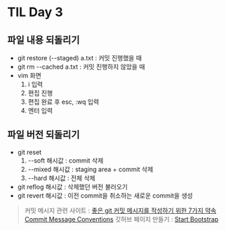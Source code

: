 # TIL Day 3
## 파일 내용 되돌리기
- git restore (--staged) a.txt : 커밋 진행했을 때
- git rm --cached a.txt : 커밋 진행하지 않았을 때
- vim 화면
    1. i 입력
    2. 편집 진행
    3. 편집 완료 후 esc, :wq 입력
    4. 엔터 입력

## 파일 버전 되돌리기
- git reset
    1. --soft 해시값 : commit 삭제
    2. --mixed 해시값 : staging area + commit 삭제
    3. --hard 해시값 : 전체 삭제
- git reflog 해시값 : 삭제했던 버전 불러오기
- git revert 해시값 : 이전 commit을 취소하는 새로운 commit을 생성

> 커밋 메시지 관련 사이트 : [좋은 git 커밋 메시지를 작성하기 위한 7가지 약속](https://meetup.toast.com/posts/106) [Commit Message Conventions](https://gist.github.com/stephenparish/9941e89d80e2bc58a153)
> 깃허브 페이지 만들기 : [Start Bootstrap](https://startbootstrap.com/)